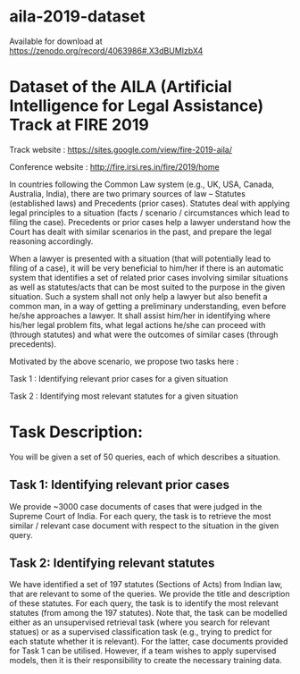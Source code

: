 # aila-2019-dataset
Available for download at https://zenodo.org/record/4063986#.X3dBUMIzbX4

# Dataset of the AILA (Artificial Intelligence for Legal Assistance) Track at FIRE 2019

Track website : https://sites.google.com/view/fire-2019-aila/

Conference website : http://fire.irsi.res.in/fire/2019/home

In countries following the Common Law system (e.g., UK, USA, Canada, Australia, India), there are two primary sources of law – Statutes (established laws) and Precedents (prior cases). Statutes deal with applying legal principles to a situation (facts / scenario / circumstances which lead to filing the case). Precedents or prior cases help a lawyer understand how the Court has dealt with similar scenarios in the past, and prepare the legal reasoning accordingly.

When a lawyer is presented with a situation (that will potentially lead to filing of a case), it will be very beneficial to him/her if there is an automatic system that identifies a set of related prior cases involving similar situations as well as statutes/acts that can be most suited to the purpose in the given situation. Such a system shall not only help a lawyer but also benefit a common man, in a way of getting a preliminary understanding, even before he/she approaches a lawyer. It shall assist him/her in identifying where his/her legal problem fits, what legal actions he/she can proceed with (through statutes) and what were the outcomes of similar cases (through precedents).

Motivated by the above scenario, we propose two tasks here :

Task 1 : Identifying relevant prior cases for a given situation

Task 2 : Identifying most relevant statutes for a given situation
 

# Task Description:

You will be given a set of 50 queries, each of which describes a situation.

## Task 1: Identifying relevant prior cases

We provide ~3000 case documents of cases that were judged in the Supreme Court of India. For each query, the task is to retrieve the most similar / relevant case document with respect to the situation in the given query.

## Task 2: Identifying relevant statutes

We have identified a set of 197 statutes (Sections of Acts) from Indian law, that are relevant to some of the queries. We provide the title and description of these statutes. For each query, the task is to identify the most relevant statutes (from among the 197 statutes). Note that, the task can be modelled either as an unsupervised retrieval task (where you search for relevant statues) or as a supervised classification task (e.g., trying to predict for each statute whether it is relevant). For the latter, case documents provided for Task 1 can be utilised. However, if a team wishes to apply supervised models, then it is their responsibility to create the necessary training data.

